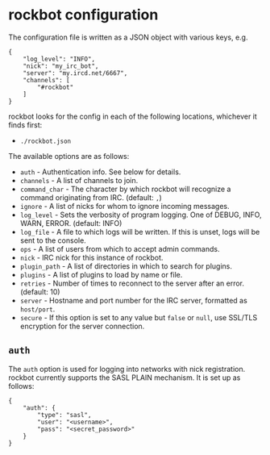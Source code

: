 rockbot configuration
=====================

The configuration file is written as a JSON object with various keys, e.g.

    {
        "log_level": "INFO",
        "nick": "my_irc_bot",
        "server": "my.ircd.net/6667",
        "channels": [
            "#rockbot"
        ]
    }

rockbot looks for the config in each of the following locations, whichever it
finds first:

- `./rockbot.json`

The available options are as follows:

- `auth` - Authentication info. See below for details.
- `channels` - A list of channels to join.
- `command_char` - The character by which rockbot will recognize a command
  originating from IRC. (default: `,`)
- `ignore` - A list of nicks for whom to ignore incoming messages.
- `log_level` - Sets the verbosity of program logging. One of DEBUG, INFO,
  WARN, ERROR. (default: INFO)
- `log_file` - A file to which logs will be written. If this is unset, logs
  will be sent to the console.
- `ops` - A list of users from which to accept admin commands.
- `nick` - IRC nick for this instance of rockbot.
- `plugin_path` - A list of directories in which to search for plugins.
- `plugins` - A list of plugins to load by name or file.
- `retries` - Number of times to reconnect to the server after an error.
  (default: 10)
- `server` - Hostname and port number for the IRC server, formatted as
  `host/port`.
- `secure` - If this option is set to any value but `false` or `null`, use
  SSL/TLS encryption for the server connection.

`auth`
------

The `auth` option is used for logging into networks with nick
registration. rockbot currently supports the SASL PLAIN mechanism. It is set up
as follows:

    {
        "auth": {
            "type": "sasl",
            "user": "<username>",
            "pass": "<secret_password>"
        }
    }
